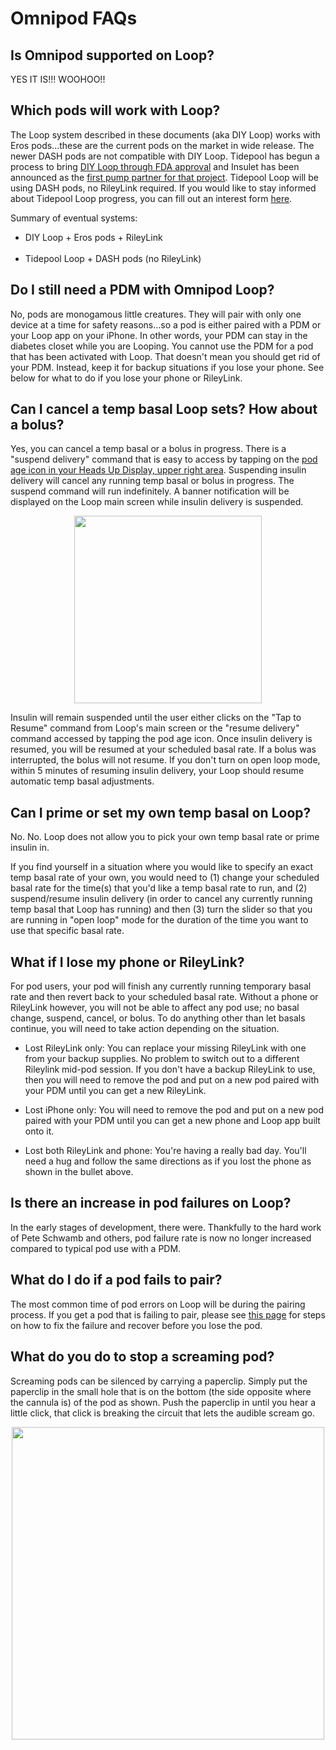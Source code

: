 # Omnipod FAQs

## Is Omnipod supported on Loop?

YES IT IS!!! WOOHOO!!

## Which pods will work with Loop?

The Loop system described in these documents (aka DIY Loop) works with Eros pods...these are the current pods on the market in wide release. The newer DASH pods are not compatible with DIY Loop. Tidepool has begun a process to bring [DIY Loop through FDA approval](https://tidepool.org/blog/tidepool-delivering-loop) and Insulet has been announced as the [first pump partner for that project](https://diatribe.org/omnipod-first-insulin-pump-partner-tidepool-loop). Tidepool Loop will be using DASH pods, no RileyLink required.  If you would like to stay informed about Tidepool Loop progress, you can fill out an interest form [here](https://tidepool.org/loop).

Summary of eventual systems:

* DIY Loop + Eros pods + RileyLink</br></br>
* Tidepool Loop + DASH pods (no RileyLink)

## Do I still need a PDM with Omnipod Loop?

No, pods are monogamous little creatures. They will pair with only one device at a time for safety reasons...so a pod is either paired with a PDM or your Loop app on your iPhone. In other words, your PDM can stay in the diabetes closet while you are Looping. You cannot use the PDM for a pod that has been activated with Loop. That doesn't mean you should get rid of your PDM. Instead, keep it for backup situations if you lose your phone. See below for what to do if you lose your phone or RileyLink.

## Can I cancel a temp basal Loop sets? How about a bolus?

Yes, you can cancel a temp basal or a bolus in progress. There is a "suspend delivery" command that is easy to access by tapping on the [pod age icon in your Heads Up Display, upper right area](https://loopkit.github.io/loopdocs/operation/loop-settings/displays/#pod-age-omnipod-users). Suspending insulin delivery will cancel any running temp basal or bolus in progress. The suspend command will run indefinitely. A banner notification will be displayed on the Loop main screen while insulin delivery is suspended.

<p align="center">
<img src="../img/pump-suspend-banner.png" width="300">
</p>

Insulin will remain suspended until the user either clicks on the "Tap to Resume" command from Loop's main screen or the "resume delivery" command accessed by tapping the pod age icon. Once insulin delivery is resumed, you will be resumed at your scheduled basal rate. If a bolus was interrupted, the bolus will not resume. If you don't turn on open loop mode, within 5 minutes of resuming insulin delivery, your Loop should resume automatic temp basal adjustments.

## Can I prime or set my own temp basal on Loop?

No. No. Loop does not allow you to pick your own temp basal rate or prime insulin in.

If you find yourself in a situation where you would like to specify an exact temp basal rate of your own, you would need to (1) change your scheduled basal rate for the time(s) that you'd like a temp basal rate to run, and (2) suspend/resume insulin delivery (in order to cancel any currently running temp basal that Loop has running) and then (3) turn the slider so that you are running in "open loop" mode for the duration of the time you want to use that specific basal rate.

## What if I lose my phone or RileyLink?
For pod users, your pod will finish any currently running temporary basal rate and then revert back to your scheduled basal rate. Without a phone or RileyLink however, you will not be able to affect any pod use; no basal change, suspend, cancel, or bolus. To do anything other than let basals continue, you will need to take action depending on the situation.

* Lost RileyLink only: You can replace your missing RileyLink with one from your backup supplies. No problem to switch out to a different Rileylink mid-pod session. If you don't have a backup RileyLink to use, then you will need to remove the pod and put on a new pod paired with your PDM until you can get a new RileyLink.

* Lost iPhone only: You will need to remove the pod and put on a new pod paired with your PDM until you can get a new phone and Loop app built onto it.

* Lost both RileyLink and phone: You're having a really bad day. You'll need a hug and follow the same directions as if you lost the phone as shown in the bullet above.

## Is there an increase in pod failures on Loop?
In the early stages of development, there were. Thankfully to the hard work of Pete Schwamb and others, pod failure rate is now no longer increased compared to typical pod use with a PDM.

## What do I do if a pod fails to pair?

The most common time of pod errors on Loop will be during the pairing process. If you get a pod that is failing to pair, please see [this page](https://loopkit.github.io/loopdocs/troubleshooting/pod-pairing/) for steps on how to fix the failure and recover before you lose the pod.

## What do you do to stop a screaming pod?
Screaming pods can be silenced by carrying a paperclip. Simply put the paperclip in the small hole that is on the bottom (the side opposite where the cannula is) of the pod as shown. Push the paperclip in until you hear a little click, that click is breaking the circuit that lets the audible scream go. 

<p align="center">
<img src="../img/paperclip.jpg" width="500">
</p>

